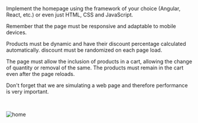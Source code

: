 Implement the homepage using the framework of your choice (Angular, React, etc.) or even just HTML, CSS and JavaScript.

Remember that the page must be responsive and adaptable to mobile devices.

Products must be dynamic and have their discount percentage calculated automatically. discount must be randomized on each page load.

The page must allow the inclusion of products in a cart, allowing the change of quantity or removal of the same. The products must remain in the cart even after the page reloads.

Don't forget that we are simulating a web page and therefore performance is very important.

<br>

![home](https://github.com/rafaelpelle/ecommerce-challenge/assets/12041847/aa368773-fc2e-4cfe-a4e8-d92b3e3af739)
